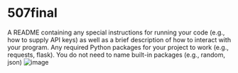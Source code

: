 # 507final

A README containing any special instructions for running your code (e.g., how to supply API
keys) as well as a brief description of how to interact with your program.
Any required Python packages for your project to work (e.g., requests, flask). You do not need
to name built-in packages (e.g., random, json)
![image](https://user-images.githubusercontent.com/91082330/165890591-f725e98e-1cc4-4765-aafc-39b3bc9d4c5a.png)
